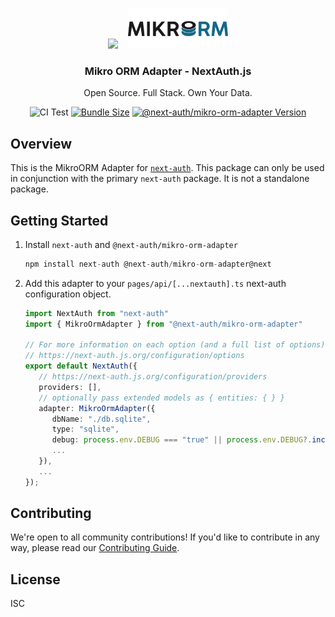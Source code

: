 <p align="center">
   <br/>
   <a href="https://next-auth.js.org" target="_blank"><img height="64px" src="https://next-auth.js.org/img/logo/logo-sm.png" /></a>&nbsp;&nbsp;&nbsp;&nbsp;<img height="64px" src="https://raw.githubusercontent.com/nextauthjs/adapters/main/packages/mikro-orm/logo.svg" />
   <h3 align="center"><b>Mikro ORM Adapter</b> - NextAuth.js</h3>
   <p align="center">
   Open Source. Full Stack. Own Your Data.
   </p>
   <p align="center" style="align: center;">
      <img src="https://github.com/nextauthjs/adapters/actions/workflows/release.yml/badge.svg" alt="CI Test" />
      <a href="https://www.npmjs.com/package/@next-auth/mikro-orm-adapter" target="_blank"><img src="https://img.shields.io/bundlephobia/minzip/@next-auth/mikro-orm-adapter/next" alt="Bundle Size"/></a>
      <a href="https://www.npmjs.com/package/@next-auth/mikro-orm-adapter" target="_blank"><img src="https://img.shields.io/npm/v/@next-auth/mikro-orm-adapter/next" alt="@next-auth/mikro-orm-adapter Version" /></a>
   </p>
</p>

## Overview

This is the MikroORM Adapter for [`next-auth`](https://next-auth.js.org). This package can only be used in conjunction with the primary `next-auth` package. It is not a standalone package.

## Getting Started

1. Install `next-auth` and `@next-auth/mikro-orm-adapter`

   ```js
   npm install next-auth @next-auth/mikro-orm-adapter@next
   ```

2. Add this adapter to your `pages/api/[...nextauth].ts` next-auth configuration object.

   ```typescript title="pages/api/auth/[...nextauth].ts"
   import NextAuth from "next-auth"
   import { MikroOrmAdapter } from "@next-auth/mikro-orm-adapter"

   // For more information on each option (and a full list of options) go to
   // https://next-auth.js.org/configuration/options
   export default NextAuth({
      // https://next-auth.js.org/configuration/providers
      providers: [],
      // optionally pass extended models as { entities: { } }
      adapter: MikroOrmAdapter({
         dbName: "./db.sqlite",
         type: "sqlite",
         debug: process.env.DEBUG === "true" || process.env.DEBUG?.includes("db"),
         ...
      }),
      ...
   });
   ```

## Contributing

We're open to all community contributions! If you'd like to contribute in any way, please read our [Contributing Guide](https://github.com/nextauthjs/adapters/blob/main/CONTRIBUTING.md).

## License

ISC
